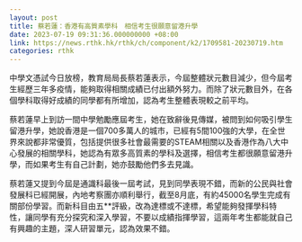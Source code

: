 ```yaml
---
layout: post
title: 蔡若蓮：香港有高質素學科　相信考生很願意留港升學
date: 2023-07-19 09:31:36.000000000 +08:00
link: https://news.rthk.hk/rthk/ch/component/k2/1709581-20230719.htm
categories: rthk
---
```


中學文憑試今日放榜，教育局局長蔡若蓮表示，今屆整體狀元數目減少，但今屆考生經歷三年多疫情，能夠取得相關成績已付出額外努力。而除了狀元數目外，在各個學科取得好成績的同學都有所增加，認為考生整體表現較之前平均。

蔡若蓮早上到訪一間中學勉勵應屆考生，她在致辭後見傳媒，被問到如何吸引學生留港升學，她說香港是一個700多萬人的城巿，已經有5間100強的大學，在全世界來說都非常優質，包括提供很多社會最需要的STEAM相關以及香港作為八大中心發展的相關學科，她認為有眾多高質素的學科及選擇，相信考生都很願意留港升學，而如果考生有自己計劃，她亦鼓勵他們多去見識。

蔡若蓮又提到今屆是通識科最後一屆考試，見到同學表現不錯，而新的公民與社會發展科已經開展，內地考察團亦順利舉行，截至8月底，有約45000名學生完成有關部份學習。而新科目由五**評級，改為達標或不達標，希望能夠發揮學科特性，讓同學有充分探究和深入學習，不要以成績指揮學習，這兩年考生都能就自己有興趣的主題，深人研習單元，認為效果不錯。

